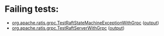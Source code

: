 # Failing tests: 

 * [org.apache.ratis.grpc.TestRaftStateMachineExceptionWithGrpc](ratis-test/org.apache.ratis.grpc.TestRaftStateMachineExceptionWithGrpc.txt) ([output](ratis-test/org.apache.ratis.grpc.TestRaftStateMachineExceptionWithGrpc-output.txt))
 * [org.apache.ratis.grpc.TestRaftServerWithGrpc](ratis-test/org.apache.ratis.grpc.TestRaftServerWithGrpc.txt) ([output](ratis-test/org.apache.ratis.grpc.TestRaftServerWithGrpc-output.txt))
